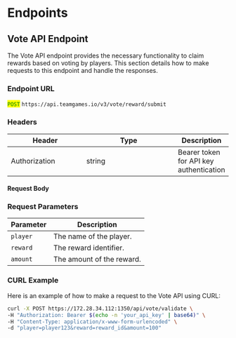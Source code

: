 # Endpoints

## Vote API Endpoint

The Vote API endpoint provides the necessary functionality to claim rewards based on voting by players. This section details how to make requests to this endpoint and handle the responses.

### Endpoint URL

<mark style="color:green;">`POST`</mark> `https://api.teamgames.io/v3/vote/reward/submit`

### Headers

<table><thead><tr><th width="177">Header</th><th width="249">Type</th><th>Description</th></tr></thead><tbody><tr><td>Authorization</td><td>string</td><td>Bearer token for API key authentication</td></tr></tbody></table>

#### Request Body

### Request Parameters

| Parameter | Description               |
| --------- | ------------------------- |
| `player`  | The name of the player.   |
| `reward`  | The reward identifier.    |
| `amount`  | The amount of the reward. |

### CURL Example

Here is an example of how to make a request to the Vote API using CURL:

```bash
curl -X POST https://172.28.34.112:1350/api/vote/validate \
-H "Authorization: Bearer $(echo -n 'your_api_key' | base64)" \
-H "Content-Type: application/x-www-form-urlencoded" \
-d "player=player123&reward=reward_id&amount=100"
```
